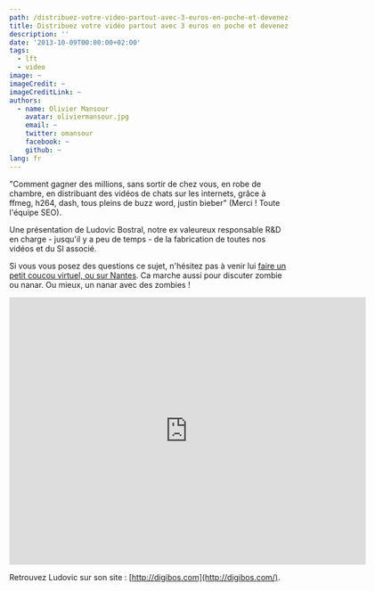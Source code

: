 ```yaml
---
path: /distribuez-votre-video-partout-avec-3-euros-en-poche-et-devenez-millionaire-ou-presque
title: Distribuez votre vidéo partout avec 3 euros en poche et devenez millionaire. Ou presque.
description: ''
date: '2013-10-09T00:00:00+02:00'
tags:
  - lft
  - video
image: ~
imageCredit: ~
imageCreditLink: ~
authors:
  - name: Olivier Mansour
    avatar: oliviermansour.jpg
    email: ~
    twitter: omansour
    facebook: ~
    github: ~
lang: fr
---
```


"Comment gagner des millions, sans sortir de chez vous, en robe de chambre, en distribuant des vidéos de chats sur les internets, grâce à ffmeg, h264, dash, tous pleins de buzz word, justin bieber" (Merci ! Toute l'équipe SEO).

Une présentation de Ludovic Bostral, notre ex valeureux responsable R&D en charge - jusqu'il y a peu de temps - de la fabrication de toutes nos vidéos et du SI associé.

Si vous vous posez des questions ce sujet, n'hésitez pas à venir lui [faire un petit coucou virtuel, ou sur Nantes](http://digibos.com/). Ca marche aussi pour discuter zombie ou nanar. Ou mieux, un nanar avec des zombies !



<iframe allowfullscreen="" frameborder="0" height="480" src="http://www.youtube.com/embed/uGTF44yjoPg?wmode=transparent&feature=oembed" width="640"></iframe>

Retrouvez Ludovic sur son site : [http://digibos.com](http://digibos.com/).
